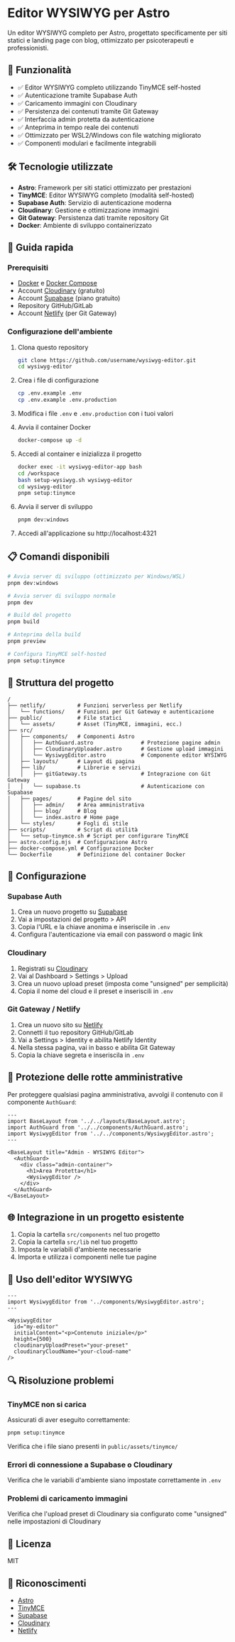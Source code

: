 # Editor WYSIWYG per Astro

Un editor WYSIWYG completo per Astro, progettato specificamente per siti statici e landing page con blog, ottimizzato per psicoterapeuti e professionisti.

## 🚀 Funzionalità

- ✅ Editor WYSIWYG completo utilizzando TinyMCE self-hosted
- ✅ Autenticazione tramite Supabase Auth
- ✅ Caricamento immagini con Cloudinary
- ✅ Persistenza dei contenuti tramite Git Gateway
- ✅ Interfaccia admin protetta da autenticazione
- ✅ Anteprima in tempo reale dei contenuti
- ✅ Ottimizzato per WSL2/Windows con file watching migliorato
- ✅ Componenti modulari e facilmente integrabili

## 🛠️ Tecnologie utilizzate

- **Astro**: Framework per siti statici ottimizzato per prestazioni
- **TinyMCE**: Editor WYSIWYG completo (modalità self-hosted)
- **Supabase Auth**: Servizio di autenticazione moderna
- **Cloudinary**: Gestione e ottimizzazione immagini
- **Git Gateway**: Persistenza dati tramite repository Git
- **Docker**: Ambiente di sviluppo containerizzato

## 🧞 Guida rapida

### Prerequisiti

- [Docker](https://docs.docker.com/get-docker/) e [Docker Compose](https://docs.docker.com/compose/install/)
- Account [Cloudinary](https://cloudinary.com/) (gratuito)
- Account [Supabase](https://supabase.com/) (piano gratuito)
- Repository GitHub/GitLab
- Account [Netlify](https://www.netlify.com/) (per Git Gateway)

### Configurazione dell'ambiente

1. Clona questo repository
   ```bash
   git clone https://github.com/username/wysiwyg-editor.git
   cd wysiwyg-editor
   ```

2. Crea i file di configurazione
   ```bash
   cp .env.example .env
   cp .env.example .env.production
   ```

3. Modifica i file `.env` e `.env.production` con i tuoi valori

4. Avvia il container Docker
   ```bash
   docker-compose up -d
   ```

5. Accedi al container e inizializza il progetto
   ```bash
   docker exec -it wysiwyg-editor-app bash
   cd /workspace
   bash setup-wysiwyg.sh wysiwyg-editor
   cd wysiwyg-editor
   pnpm setup:tinymce
   ```

6. Avvia il server di sviluppo
   ```bash
   pnpm dev:windows
   ```

7. Accedi all'applicazione su http://localhost:4321

## 📋 Comandi disponibili

```bash
# Avvia server di sviluppo (ottimizzato per Windows/WSL)
pnpm dev:windows

# Avvia server di sviluppo normale
pnpm dev

# Build del progetto
pnpm build

# Anteprima della build
pnpm preview

# Configura TinyMCE self-hosted
pnpm setup:tinymce
```

## 📂 Struttura del progetto

```
/
├── netlify/          # Funzioni serverless per Netlify
│   └── functions/    # Funzioni per Git Gateway e autenticazione
├── public/           # File statici
│   └── assets/       # Asset (TinyMCE, immagini, ecc.)
├── src/
│   ├── components/   # Componenti Astro
│   │   ├── AuthGuard.astro               # Protezione pagine admin
│   │   ├── CloudinaryUploader.astro      # Gestione upload immagini
│   │   └── WysiwygEditor.astro           # Componente editor WYSIWYG
│   ├── layouts/      # Layout di pagina
│   ├── lib/          # Librerie e servizi
│   │   ├── gitGateway.ts                 # Integrazione con Git Gateway
│   │   └── supabase.ts                   # Autenticazione con Supabase
│   ├── pages/        # Pagine del sito
│   │   ├── admin/    # Area amministrativa
│   │   ├── blog/     # Blog
│   │   └── index.astro # Home page
│   └── styles/       # Fogli di stile
├── scripts/          # Script di utilità
│   └── setup-tinymce.sh # Script per configurare TinyMCE
├── astro.config.mjs  # Configurazione Astro
├── docker-compose.yml # Configurazione Docker
└── Dockerfile        # Definizione del container Docker
```

## 🔧 Configurazione

### Supabase Auth

1. Crea un nuovo progetto su [Supabase](https://app.supabase.io/)
2. Vai a impostazioni del progetto > API
3. Copia l'URL e la chiave anonima e inseriscile in `.env`
4. Configura l'autenticazione via email con password o magic link

### Cloudinary

1. Registrati su [Cloudinary](https://cloudinary.com/)
2. Vai al Dashboard > Settings > Upload
3. Crea un nuovo upload preset (imposta come "unsigned" per semplicità)
4. Copia il nome del cloud e il preset e inseriscili in `.env`

### Git Gateway / Netlify

1. Crea un nuovo sito su [Netlify](https://app.netlify.com/)
2. Connetti il tuo repository GitHub/GitLab
3. Vai a Settings > Identity e abilita Netlify Identity
4. Nella stessa pagina, vai in basso e abilita Git Gateway
5. Copia la chiave segreta e inseriscila in `.env`

## 🔐 Protezione delle rotte amministrative

Per proteggere qualsiasi pagina amministrativa, avvolgi il contenuto con il componente `AuthGuard`:

```astro
---
import BaseLayout from '../../layouts/BaseLayout.astro';
import AuthGuard from '../../components/AuthGuard.astro';
import WysiwygEditor from '../../components/WysiwygEditor.astro';
---

<BaseLayout title="Admin - WYSIWYG Editor">
  <AuthGuard>
    <div class="admin-container">
      <h1>Area Protetta</h1>
      <WysiwygEditor />
    </div>
  </AuthGuard>
</BaseLayout>
```

## 🌐 Integrazione in un progetto esistente

1. Copia la cartella `src/components` nel tuo progetto
2. Copia la cartella `src/lib` nel tuo progetto
3. Imposta le variabili d'ambiente necessarie
4. Importa e utilizza i componenti nelle tue pagine

## 📝 Uso dell'editor WYSIWYG

```astro
---
import WysiwygEditor from '../components/WysiwygEditor.astro';
---

<WysiwygEditor 
  id="my-editor"
  initialContent="<p>Contenuto iniziale</p>"
  height={500}
  cloudinaryUploadPreset="your-preset"
  cloudinaryCloudName="your-cloud-name"
/>
```

## 🔍 Risoluzione problemi

### TinyMCE non si carica

Assicurati di aver eseguito correttamente:

```bash
pnpm setup:tinymce
```

Verifica che i file siano presenti in `public/assets/tinymce/`

### Errori di connessione a Supabase o Cloudinary

Verifica che le variabili d'ambiente siano impostate correttamente in `.env`

### Problemi di caricamento immagini

Verifica che l'upload preset di Cloudinary sia configurato come "unsigned" nelle impostazioni di Cloudinary

## 📝 Licenza

MIT

## 🙏 Riconoscimenti

- [Astro](https://astro.build/)
- [TinyMCE](https://www.tiny.cloud/)
- [Supabase](https://supabase.com/)
- [Cloudinary](https://cloudinary.com/)
- [Netlify](https://www.netlify.com/)